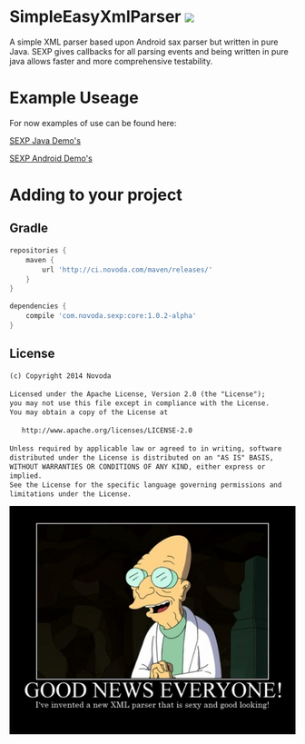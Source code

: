 SimpleEasyXmlParser [![](http://ci.novoda.com/buildStatus/icon?job=SimpleEasyXmlParser)](http://ci.novoda.com/job/SimpleEasyXmlParser/lastSuccessfulBuild/console)
===================

A simple XML parser based upon Android sax parser but written in pure Java. SEXP gives callbacks for all parsing events and being written in pure java allows faster and more comprehensive testability.


Example Useage
===============


For now examples of use can be found here:


[SEXP Java Demo's](https://github.com/novoda/SimpleEasyXmlParser/tree/master/demo/src/main/java/com/novoda/demo)

[SEXP Android Demo's](https://github.com/novoda/SimpleEasyXmlParser/tree/master/demo/src/main/java/com/novoda/demoAndroid)

Adding to your project
======

Gradle
---
```groovy
repositories {
    maven {
        url 'http://ci.novoda.com/maven/releases/'
    }
}
```

```groovy
dependencies {
    compile 'com.novoda.sexp:core:1.0.2-alpha'
}
```

License
-------

    (c) Copyright 2014 Novoda

    Licensed under the Apache License, Version 2.0 (the "License");
    you may not use this file except in compliance with the License.
    You may obtain a copy of the License at

       http://www.apache.org/licenses/LICENSE-2.0

    Unless required by applicable law or agreed to in writing, software
    distributed under the License is distributed on an "AS IS" BASIS,
    WITHOUT WARRANTIES OR CONDITIONS OF ANY KIND, either express or implied.
    See the License for the specific language governing permissions and
    limitations under the License.

![SEXP](/professor_sexp.jpg)
